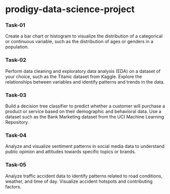 # prodigy-data-science-project
### Task-01 
Create a bar chart or histogram to visualize the distribution of a categorical or continuous variable, such as the distribution of ages or genders in a population.

### Task-02
Perform data cleaning and exploratory data analysis (EDA) on a dataset of your choice, such as the Titanic dataset from Kaggle. Explore the relationships between variables and identify patterns and trends in the data.

### Task-03
Build a decision tree classifier to predict whether a customer will purchase a product or service based on their demographic and behavioral data. Use a dataset such as the Bank Marketing dataset from the UCI Machine Learning Repository.

### Task-04
Analyze and visualize sentiment patterns in social media data to understand public opinion and attitudes towards specific topics or brands.

### Task-05
Analyze traffic accident data to identify patterns related to road conditions, weather, and time of day. Visualize accident hotspots and contributing factors.
